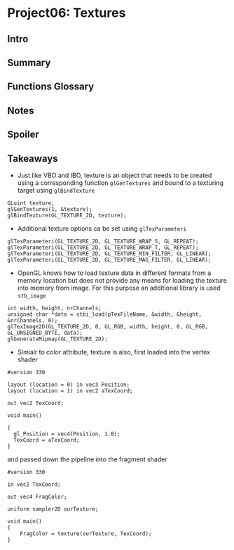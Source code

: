 # Project06: Textures

## Intro

## Summary

## Functions Glossary

## Notes

## Spoiler

## Takeaways

* Just like VBO and IBO, texture is an object that needs to be created using a corresponding function `glGenTextures` and bound to a texturing target using `glBindTexture `
```
GLuint texture;
glGenTextures(1, &texture);
glBindTexture(GL_TEXTURE_2D, texture);
```
* Additional texture options ca be set using `glTexParameteri`
```
glTexParameteri(GL_TEXTURE_2D, GL_TEXTURE_WRAP_S, GL_REPEAT);
glTexParameteri(GL_TEXTURE_2D, GL_TEXTURE_WRAP_T, GL_REPEAT);
glTexParameteri(GL_TEXTURE_2D, GL_TEXTURE_MIN_FILTER, GL_LINEAR);
glTexParameteri(GL_TEXTURE_2D, GL_TEXTURE_MAG_FILTER, GL_LINEAR);
```
* OpenGL knows how to load texture data in different formats from a memory location but does not provide any means for loading the texture into memory from image. For this purpose an additional library is used `stb_image`
```
int width, height, nrChannels;
unsigned char *data = stbi_load(pTexFileName, &width, &height, &nrChannels, 0);
glTexImage2D(GL_TEXTURE_2D, 0, GL_RGB, width, height, 0, GL_RGB, GL_UNSIGNED_BYTE, data);
glGenerateMipmap(GL_TEXTURE_2D);
```
* Simialr to color attribute, texture is also, first loaded into the vertex shader
```
#version 330

layout (location = 0) in vec3 Position;
layout (location = 1) in vec2 aTexCoord;

out vec2 TexCoord;

void main()

{
  gl_Position = vec4(Position, 1.0);
  TexCoord = aTexCoord;
}
```
and passed down the pipeline into the fragment shader
```
#version 330

in vec2 TexCoord;

out vec4 FragColor;

uniform sampler2D ourTexture;

void main()
{
    FragColor = texture(ourTexture, TexCoord);
}
```